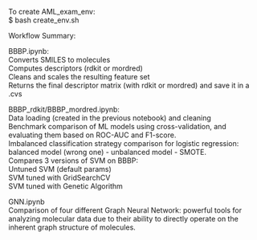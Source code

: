 To create AML_exam_env:\
$ bash create_env.sh

Workflow Summary:

BBBP.ipynb:\
Converts SMILES to molecules\
Computes descriptors (rdkit or mordred)\
Cleans and scales the resulting feature set\
Returns the final descriptor matrix (with rdkit or mordred) and save it in a .cvs

BBBP_rdkit/BBBP_mordred.ipynb:\
Data loading (created in the previous notebook) and cleaning\
Benchmark comparison of ML models using cross-validation, and evaluating them based on ROC-AUC and F1-score.\
Imbalanced classification strategy comparison for logistic regression: balanced model (wrong one) - unbalanced model - SMOTE.\
Compares 3 versions of SVM on BBBP:\
Untuned SVM (default params)\
SVM tuned with GridSearchCV\
SVM tuned with Genetic Algorithm

GNN.ipynb\
Comparison of four different Graph Neural Network:  powerful tools for analyzing molecular data due to their ability to directly operate on the inherent graph structure of molecules.




